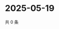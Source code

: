 # 2025-05-19

共 0 条

<!-- BEGIN ZHIHUQUESTIONS -->
<!-- 最后更新时间 Mon May 19 2025 10:45:46 GMT+0800 (China Standard Time) -->

<!-- END ZHIHUQUESTIONS -->
